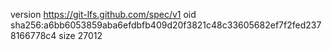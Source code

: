 version https://git-lfs.github.com/spec/v1
oid sha256:a6bb6053859aba6efdbfb409d20f3821c48c33605682ef7f2fed2378166778c4
size 27012
